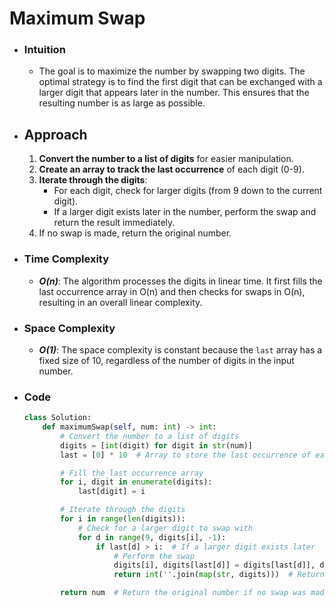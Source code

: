 # Maximum Swap

- ### Intuition
    - The goal is to maximize the number by swapping two digits. The optimal strategy is to find the first digit that can be exchanged with a larger digit that appears later in the number. This ensures that the resulting number is as large as possible.

- ## Approach
    1. **Convert the number to a list of digits** for easier manipulation.
    2. **Create an array to track the last occurrence** of each digit (0-9).
    3. **Iterate through the digits**:
        - For each digit, check for larger digits (from 9 down to the current digit).
        - If a larger digit exists later in the number, perform the swap and return the result immediately.
    4. If no swap is made, return the original number.

- ### Time Complexity
    - ___O(n)___: The algorithm processes the digits in linear time. It first fills the last occurrence array in O(n) and then checks for swaps in O(n), resulting in an overall linear complexity.

- ### Space Complexity
    - ___O(1)___: The space complexity is constant because the `last` array has a fixed size of 10, regardless of the number of digits in the input number.

- ### Code
    ```python
    class Solution:
        def maximumSwap(self, num: int) -> int:
            # Convert the number to a list of digits
            digits = [int(digit) for digit in str(num)]
            last = [0] * 10  # Array to store the last occurrence of each digit

            # Fill the last occurrence array
            for i, digit in enumerate(digits):
                last[digit] = i

            # Iterate through the digits
            for i in range(len(digits)):
                # Check for a larger digit to swap with
                for d in range(9, digits[i], -1):
                    if last[d] > i:  # If a larger digit exists later
                        # Perform the swap
                        digits[i], digits[last[d]] = digits[last[d]], digits[i]
                        return int(''.join(map(str, digits)))  # Return the result immediately

            return num  # Return the original number if no swap was made
    ```